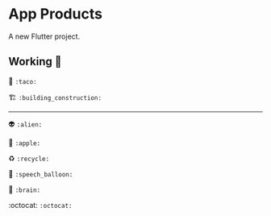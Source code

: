 # App Products

A new Flutter project.


## Working 👷

:taco: ``:taco:``

:building_construction:  	```:building_construction:```

--------------------------------------
:alien: ``:alien:``

:apple: ``:apple:``

:recycle: ``:recycle:``

:speech_balloon: ``:speech_balloon:``

:brain: ``:brain: ``

:octocat:  ``:octocat: ``

